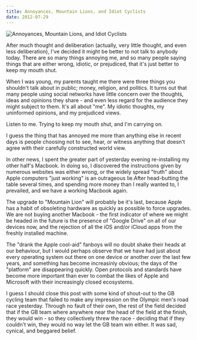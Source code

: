 ```yaml
---
title: Annoyances, Mountain Lions, and Idiot Cyclists
date: 2012-07-29
---
```


![Annoyances, Mountain Lions, and Idiot Cyclists](https://source.unsplash.com/ZYYS1kapOm8/1600x900)

After much thought and deliberation (actually, very little thought, and even less deliberation), I've decided it might be better to not talk to anybody today. There are so many things annoying me, and so many people saying things that are either wrong, idiotic, or prejudiced, that it's just better to keep my mouth shut.

When I was young, my parents taught me there were three things you shouldn't talk about in public; money, religion, and politics. It turns out that many people using social networks have little concern over the thoughts, ideas and opinions they share - and even less regard for the audience they might subject to them. It's all about "me". My idiotic thoughts, my uninformed opinions, and my prejudiced views.

Listen to me. Trying to keep my mouth shut, and I'm carrying on.

I guess the thing that has annoyed me more than anything else in recent days is people choosing not to see, hear, or witness anything that doesn't agree with their carefully constructed world view.

In other news, I spent the greater part of yesterday evening re-installing my other half's Macbook. In doing so, I discovered the instructions given by numerous websites was either wrong, or the widely spread "truth" about Apple computers "just working" is an outrageous lie.After head-butting the table several times, and spending more money than I really wanted to, I prevailed, and we have a working Macbook again.

The upgrade to "Mountain Lion" will probably be it's last, because Apple has a habit of obsoleting hardware as quickly as possible to force upgrades. We are not buying another Macbook - the first indicator of where we might be headed in the future is the presence of "Google Drive" on all of our devices now, and the rejection of all the iOS and/or iCloud apps from the freshly installed machine.

The "drank the Apple cool-aid" fanboys will no doubt shake their heads at our behaviour, but I would perhaps observe that we have had just about every operating system out there on one device or another over the last few years, and something has become increasinly obvious; the days of the "platform" are disappearing quickly. Open protocols and standards have become more important than ever to combat the likes of Apple and Microsoft with their increasingly closed ecosystems.

I guess I should close this post with some kind of shout-out to the GB cycling team that failed to make any impression on the Olympic men's road race yesterday. Through no fault of their own, the rest of the field decided that if the GB team where anywhere near the head of the field at the finish, they would win - so they collectively threw the race - deciding that if they couldn't win, they would no way let the GB team win either. It was sad, cynical, and beggared belief.